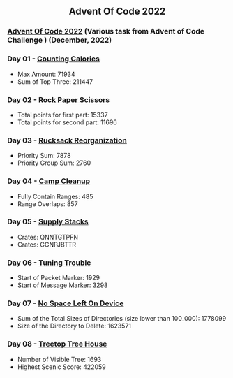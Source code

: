 <h2 align="center">
  Advent Of Code 2022
</h2>

### [Advent Of Code 2022](https://adventofcode.com/) (Various task from Advent of Code Challenge ) (December, 2022)

### Day 01 - [Counting Calories](https://adventofcode.com/2022/day/1)
* Max Amount: 71934 
* Sum of Top Three: 211447 

### Day 02 - [Rock Paper Scissors](https://adventofcode.com/2022/day/2)
* Total points for first part: 15337 
* Total points for second part: 11696 

### Day 03 - [Rucksack Reorganization](https://adventofcode.com/2022/day/3)
* Priority Sum: 7878 
* Priority Group Sum: 2760 

### Day 04 - [Camp Cleanup](https://adventofcode.com/2022/day/4)
* Fully Contain Ranges: 485 
* Range Overlaps: 857 

### Day 05 - [Supply Stacks](https://adventofcode.com/2022/day/5)
* Crates: QNNTGTPFN 
* Crates: GGNPJBTTR 

### Day 06 - [Tuning Trouble](https://adventofcode.com/2022/day/6)
* Start of Packet Marker: 1929 
* Start of Message Marker: 3298 

### Day 07 - [No Space Left On Device](https://adventofcode.com/2022/day/7)
* Sum of the Total Sizes of Directories (size lower than 100_000): 1778099 
* Size of the Directory to Delete: 1623571 

### Day 08 - [Treetop Tree House](https://adventofcode.com/2022/day/8)
* Number of Visible Tree: 1693 
* Highest Scenic Score: 422059 
